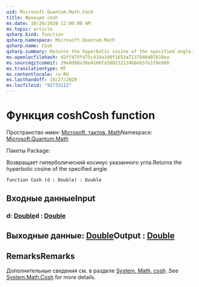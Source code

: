 ```yaml
---
uid: Microsoft.Quantum.Math.Cosh
title: Функция cosh
ms.date: 10/26/2020 12:00:00 AM
ms.topic: article
qsharp.kind: function
qsharp.namespace: Microsoft.Quantum.Math
qsharp.name: Cosh
qsharp.summary: Returns the hyperbolic cosine of the specified angle.
ms.openlocfilehash: d2ff475f475c416a190f1653a7137046d07b18ea
ms.sourcegitcommit: 29e0d88a30e4166fa580132124b0eb57e1f0e986
ms.translationtype: MT
ms.contentlocale: ru-RU
ms.lasthandoff: 10/27/2020
ms.locfileid: "92733112"
---
```

# <a name="cosh-function"></a><span data-ttu-id="4bae9-102">Функция cosh</span><span class="sxs-lookup"><span data-stu-id="4bae9-102">Cosh function</span></span>

<span data-ttu-id="4bae9-103">Пространство имен: [Microsoft. тактов. Math](xref:Microsoft.Quantum.Math)</span><span class="sxs-lookup"><span data-stu-id="4bae9-103">Namespace: [Microsoft.Quantum.Math](xref:Microsoft.Quantum.Math)</span></span>

<span data-ttu-id="4bae9-104">Пакеты [](https://nuget.org/packages/)</span><span class="sxs-lookup"><span data-stu-id="4bae9-104">Package: [](https://nuget.org/packages/)</span></span>


<span data-ttu-id="4bae9-105">Возвращает гиперболический косинус указанного угла.</span><span class="sxs-lookup"><span data-stu-id="4bae9-105">Returns the hyperbolic cosine of the specified angle.</span></span>

```qsharp
function Cosh (d : Double) : Double
```


## <a name="input"></a><span data-ttu-id="4bae9-106">Входные данные</span><span class="sxs-lookup"><span data-stu-id="4bae9-106">Input</span></span>

### <a name="d--double"></a><span data-ttu-id="4bae9-107">d: [Double](xref:microsoft.quantum.lang-ref.double)</span><span class="sxs-lookup"><span data-stu-id="4bae9-107">d : [Double](xref:microsoft.quantum.lang-ref.double)</span></span>





## <a name="output--double"></a><span data-ttu-id="4bae9-108">Выходные данные: [Double](xref:microsoft.quantum.lang-ref.double)</span><span class="sxs-lookup"><span data-stu-id="4bae9-108">Output : [Double](xref:microsoft.quantum.lang-ref.double)</span></span>



## <a name="remarks"></a><span data-ttu-id="4bae9-109">Remarks</span><span class="sxs-lookup"><span data-stu-id="4bae9-109">Remarks</span></span>

<span data-ttu-id="4bae9-110">Дополнительные сведения см. в разделе [System. Math. cosh](https://docs.microsoft.com/dotnet/api/system.math.cosh) .</span><span class="sxs-lookup"><span data-stu-id="4bae9-110">See [System.Math.Cosh](https://docs.microsoft.com/dotnet/api/system.math.cosh) for more details.</span></span>